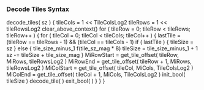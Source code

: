 ### Decode Tiles Syntax

<div class="syntax">
decode_tiles( sz ) {
    tileCols = 1 << TileColsLog2
    tileRows = 1 << tileRowsLog2
    clear_above_context()
    for ( tileRow = 0; tileRow < tileRows; tileRow++ ) {
        for ( tileCol = 0; tileCol < tileCols; tileCol++ ) {
            lastTile = (tileRow == tileRows - 1) && (tileCol == tileCols - 1)
            if ( lastTile ) {
                tileSize = sz
            } else {
                tile_size_minus_1 f(tile_sz_mag * 8)
                tileSize = tile_size_minus_1 + 1
                sz -= tileSize + tile_size_mag
            }
            MiRowStart = get_tile_offset( tileRow, MiRows, tileRowsLog2 )
            MiRowEnd = get_tile_offset( tileRow + 1, MiRows, tileRowsLog2 )
            MiColStart = get_tile_offset( tileCol, MiCols, TileColsLog2 )
            MiColEnd = get_tile_offset( tileCol + 1, MiCols, TileColsLog2 )
            init_bool( tileSize )
            decode_tile( )
            exit_bool( )
        }
    }
}

</div>
